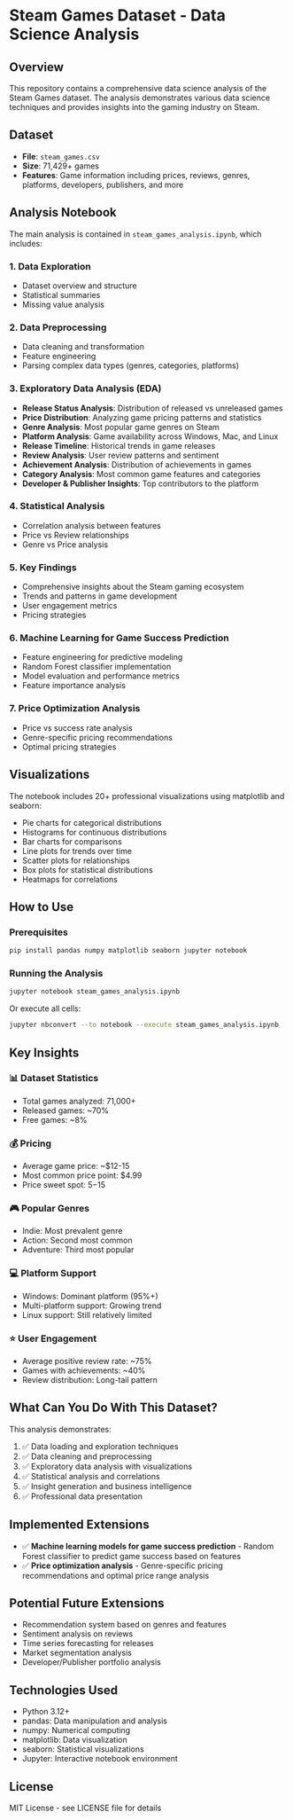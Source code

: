 # Steam Games Dataset - Data Science Analysis

## Overview
This repository contains a comprehensive data science analysis of the Steam Games dataset. The analysis demonstrates various data science techniques and provides insights into the gaming industry on Steam.

## Dataset
- **File**: `steam_games.csv`
- **Size**: 71,429+ games
- **Features**: Game information including prices, reviews, genres, platforms, developers, publishers, and more

## Analysis Notebook
The main analysis is contained in `steam_games_analysis.ipynb`, which includes:

### 1. Data Exploration
- Dataset overview and structure
- Statistical summaries
- Missing value analysis

### 2. Data Preprocessing
- Data cleaning and transformation
- Feature engineering
- Parsing complex data types (genres, categories, platforms)

### 3. Exploratory Data Analysis (EDA)
- **Release Status Analysis**: Distribution of released vs unreleased games
- **Price Distribution**: Analyzing game pricing patterns and statistics
- **Genre Analysis**: Most popular game genres on Steam
- **Platform Analysis**: Game availability across Windows, Mac, and Linux
- **Release Timeline**: Historical trends in game releases
- **Review Analysis**: User review patterns and sentiment
- **Achievement Analysis**: Distribution of achievements in games
- **Category Analysis**: Most common game features and categories
- **Developer & Publisher Insights**: Top contributors to the platform

### 4. Statistical Analysis
- Correlation analysis between features
- Price vs Review relationships
- Genre vs Price analysis

### 5. Key Findings
- Comprehensive insights about the Steam gaming ecosystem
- Trends and patterns in game development
- User engagement metrics
- Pricing strategies

### 6. Machine Learning for Game Success Prediction
- Feature engineering for predictive modeling
- Random Forest classifier implementation
- Model evaluation and performance metrics
- Feature importance analysis

### 7. Price Optimization Analysis
- Price vs success rate analysis
- Genre-specific pricing recommendations
- Optimal pricing strategies

## Visualizations
The notebook includes 20+ professional visualizations using matplotlib and seaborn:
- Pie charts for categorical distributions
- Histograms for continuous distributions
- Bar charts for comparisons
- Line plots for trends over time
- Scatter plots for relationships
- Box plots for statistical distributions
- Heatmaps for correlations

## How to Use

### Prerequisites
```bash
pip install pandas numpy matplotlib seaborn jupyter notebook
```

### Running the Analysis
```bash
jupyter notebook steam_games_analysis.ipynb
```

Or execute all cells:
```bash
jupyter nbconvert --to notebook --execute steam_games_analysis.ipynb
```

## Key Insights

### 📊 Dataset Statistics
- Total games analyzed: 71,000+
- Released games: ~70%
- Free games: ~8%

### 💰 Pricing
- Average game price: ~$12-15
- Most common price point: $4.99
- Price sweet spot: $5-$15

### 🎮 Popular Genres
- Indie: Most prevalent genre
- Action: Second most common
- Adventure: Third most popular

### 💻 Platform Support
- Windows: Dominant platform (95%+)
- Multi-platform support: Growing trend
- Linux support: Still relatively limited

### ⭐ User Engagement
- Average positive review rate: ~75%
- Games with achievements: ~40%
- Review distribution: Long-tail pattern

## What Can You Do With This Dataset?

This analysis demonstrates:
1. ✅ Data loading and exploration techniques
2. ✅ Data cleaning and preprocessing
3. ✅ Exploratory data analysis with visualizations
4. ✅ Statistical analysis and correlations
5. ✅ Insight generation and business intelligence
6. ✅ Professional data presentation

## Implemented Extensions
- ✅ **Machine learning models for game success prediction** - Random Forest classifier to predict game success based on features
- ✅ **Price optimization analysis** - Genre-specific pricing recommendations and optimal price range analysis

## Potential Future Extensions
- Recommendation system based on genres and features
- Sentiment analysis on reviews
- Time series forecasting for releases
- Market segmentation analysis
- Developer/Publisher portfolio analysis

## Technologies Used
- Python 3.12+
- pandas: Data manipulation and analysis
- numpy: Numerical computing
- matplotlib: Data visualization
- seaborn: Statistical visualizations
- Jupyter: Interactive notebook environment

## License
MIT License - see LICENSE file for details